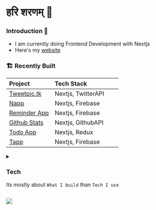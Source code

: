 #  हरि शरणम् 🙏


###  Introduction 👋

-  I am currently doing Frontend Development with Nextjs 
-  Here's my [website](https://anjalbinayak.com.np)

### 🏗  Recently Built

|Project &nbsp;  &nbsp; &nbsp; &nbsp; &nbsp; | Tech Stack &nbsp; &nbsp; &nbsp; &nbsp; &nbsp; &nbsp; &nbsp; &nbsp; &nbsp; 
|:--|--|
|  [Tweetpic.tk](tweetpic.tk)| Nextjs, TwitterAPI |
|  [Napp](https://napp-19.vercel.app/)| Nextjs, Firebase | 
|  [Reminder App](https://reminder-app-eight.vercel.app/)| Nextjs, Firebase |
|  [Github Stats](https://next-github-stats.vercel.app/)| Nextjs, GithubAPI | 
|  [Todo App](https://todo-app-lemon-sigma.vercel.app/)| Nextjs, Redux | 
|  [Tapp](https://tapp-delta.vercel.app/)| Nextjs, Firebase |


<details>

<summary>
  
  ### Tech
Its mostly about ```What I build``` than ```Tech I use```
</summary>
  


<details>
  
<summary>
  

#### Backend

</summary>



- [PHP]() - I ♥ it for multiple reasons!
- [ASP]() - Learnt at my first job 👨‍💻
- [Django]() - created few MVPs🚀. I will use it often in future
- [Rust]() - Learning 


</details>
<details>
<summary>

#### Frontend

</summary>


- [Typescript]()
- [ReactJS]() - Mostly For NextJS <img src="https://media.giphy.com/media/eNAsjO55tPbgaor7ma/giphy.gif" height="20px" style="display:none" />
- [NextJs]() - GoTo Frontend Framework 💨
- [ChakraUI]() - Fastest way to design MVP ⌛
- [TailWindCSS]() - Learning it. I think it is very flexible CSS Library

</details>
<details>
  <summary>

#### DevOps

  </summary>

- [Docker]() <img src="https://em-content.zobj.net/source/joypixels-animations/366/spouting-whale_1f433.gif" height="30px"  />
- [Github CI/CD]() <img src="https://em-content.zobj.net/source/animated-noto-color-emoji/356/seedling_1f331.gif" height="30px" />


</details>
</details>
  


![](https://komarev.com/ghpvc/?username=anjalbinayak&label=👀)

